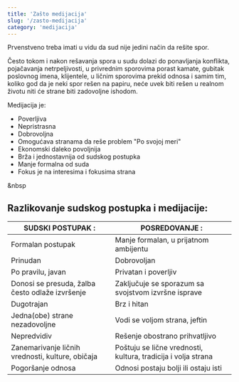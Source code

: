 ```yaml
---
title: 'Zašto medijacija'
slug: '/zasto-medijacija'
category: 'medijacija'
---
```


Prvenstveno treba imati u vidu da sud nije jedini način da rešite spor.

Često tokom i nakon rešavanja spora u sudu dolazi do ponavljanja konflikta, 
pojačavanja netrpeljivosti, u privrednim sporovima porast kamate, gubitak 
poslovnog imena, klijentele, u ličnim sporovima prekid odnosa i samim tim, 
koliko god da je neki spor rešen na papiru, neće uvek biti rešen u realnom 
životu niti će strane biti zadovoljne ishodom.

Medijacija je:

- Poverljiva
- Nepristrasna
- Dobrovoljna
- Omogućava stranama da reše problem "Po svojoj meri"
- Ekonomski daleko povoljnija
- Brža i jednostavnija od sudskog postupka
- Manje formalna od suda
- Fokus je na interesima i fokusima strana
  
&nbsp

## Razlikovanje sudskog postupka i medijacije:  

<!-- ### SUDSKI POSTUPAK:

- Formalan postupak
- Prinudan
- Po pravilu, javan
- Donosi se presuda, žalba često odlaže izvršenje
- Dugotrajan 
- Jedna(obe) strane nezadovoljne
- Nepredvidiv
- Zanemarivanje
- Pogoršanje odnosa

### POSREDOVANJE:

- Manje formalan, u prijatnom ambijentu
- Dobrovoljan
- Privatan i poverljiv
- Zaključuje se sporazum sa svojstvom izvršne isprave
- Brz i hitan
- Vodi se voljom strana, jeftin
- Rešenje obostrano prihvatljivo
- Poštuju se lične vrednosti, kultura, tradicija i volja strana
- Odnosi postaju bolji ili ostaju isti -->

| SUDSKI POSTUPAK :                                 | POSREDOVANJE :                                                  |
| ------------------------------------------------- | --------------------------------------------------------------- |
| Formalan postupak                                 | Manje formalan, u prijatnom ambijentu                           |
| Prinudan                                          | Dobrovoljan                                                     |
| Po pravilu, javan                                 | Privatan i poverljiv                                            |
| Donosi se presuda, žalba često odlaže izvršenje   | Zaključuje se sporazum sa svojstvom izvršne isprave             |
| Dugotrajan                                        | Brz i hitan                                                     |
| Jedna(obe) strane nezadovoljne                    | Vodi se voljom strana, jeftin                                   |
| Nepredvidiv                                       | Rešenje obostrano prihvatljivo                                  |
| Zanemarivanje ličnih vrednosti, kulture, običaja  | Poštuju se lične vrednosti, kultura, tradicija i volja strana   |
| Pogoršanje odnosa                                 | Odnosi postaju bolji ili ostaju isti                            |